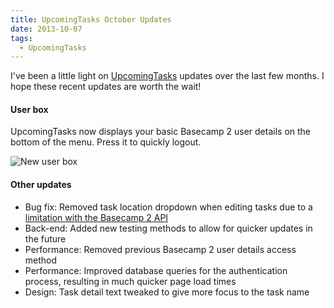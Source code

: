 ```yaml
---
title: UpcomingTasks October Updates
date: 2013-10-07
tags:
  - UpcomingTasks
---
```


I've been a little light on [UpcomingTasks](http://upcomingtasks.com/) updates over the last few months. I hope these recent updates are worth the wait!

#### User box

UpcomingTasks now displays your basic Basecamp 2 user details on the bottom of the menu. Press it to quickly logout.

![New user box](/images/brendan/user-box.png)

#### Other updates

- Bug fix: Removed task location dropdown when editing tasks due to a [limitation with the Basecamp 2 API](https://groups.google.com/forum/#!topic/37signals-api/izva7VKx0LQ)
- Back-end: Added new testing methods to allow for quicker updates in the future
- Performance: Removed previous Basecamp 2 user details access method
- Performance: Improved database queries for the authentication process, resulting in much quicker page load times
- Design: Task detail text tweaked to give more focus to the task name